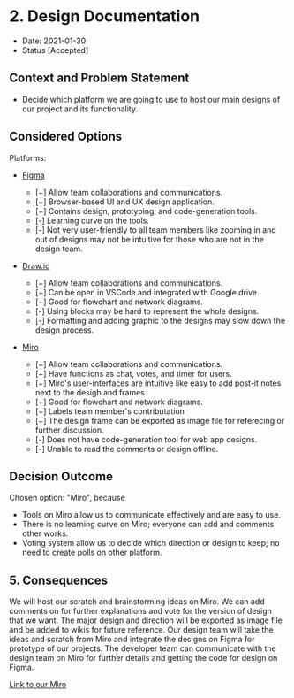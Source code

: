 # 2. Design Documentation

* Date: 2021-01-30 
* Status [Accepted]

## Context and Problem Statement

* Decide which platform we are going to use to host our main designs of our project and its functionality.

## Considered Options

Platforms:
* [Figma](https://www.figma.com/) 
  * [+] Allow team collaborations and communications.
  * [+] Browser-based UI and UX design application.
  * [+] Contains design, prototyping, and code-generation tools.
  * [-] Learning curve on the tools.
  * [-] Not very user-friendly to all team members like zooming in and out of designs may not be intuitive for those who are not in the design team.
  
* [Draw.io](https://drawio-app.com/)
  * [+] Allow team collaborations and communications.
  * [+] Can be open in VSCode and integrated with Google drive.
  * [+] Good for flowchart and network diagrams.
  * [-] Using blocks may be hard to represent the whole designs.
  * [-] Formatting and adding graphic to the designs may slow down the design process.
  
* [Miro](https://miro.com/)
  * [+] Allow team collaborations and communications.
  * [+] Have functions as chat, votes, and timer for users.
  * [+] Miro's user-interfaces are intuitive like easy to add post-it notes next to the desigb and frames.
  * [+] Good for flowchart and network diagrams.
  * [+] Labels team member's contributation
  * [+] The design frame can be exported as image file for referecing or further discussion.
  * [-] Does not have code-generation tool for web app designs.
  * [-] Unable to read the comments or design offline.
  
## Decision Outcome

Chosen option: "Miro", because
* Tools on Miro allow us to communicate effectively and are easy to use.
* There is no learning curve on Miro; everyone can add and comments other works.
* Voting system allow us to decide which direction or design to keep; no need to create polls on other platform.


## 5. Consequences
We will host our scratch and brainstorming ideas on Miro. We can add comments on for further explanations and vote for the version of design that we want. 
The major design and direction will be exported as image file and be added to wikis for future reference. 
Our design team will take the ideas and scratch from Miro and integrate the designs on Figma for prototype of our projects. 
The developer team can communicate with the design team on Miro for further details and getting the code for design on Figma.


[Link to our Miro](https://miro.com/app/board/o9J_lXxhtLw=/)
